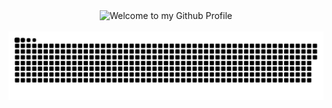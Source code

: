 <div align="center">
  <img src="https://github.com/CrafterMB217/CrafterMB217/blob/main/background.eps?raw=true" style="max-width: 100%;" alt="Welcome to my Github Profile" />
  <br>
  <br>
  <img src="https://github.com/fzlfade/fzlfade/blob/main/resources/img/grid-snake.svg"
       alt="snake" /></a>
</div>
